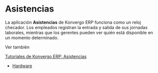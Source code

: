 # Asistencias

La aplicación **Asistencias** de Konvergo ERP funciona como un reloj checador. Los
empleados registran la entrada y salida de sus jornadas laborales, mientras
que los gerentes pueden ver quién está disponible en un momento determinado.

<div class="alert alert-secondary">
<p class="alert-title">
Ver también</p><p><a href="https://www.odoo.com/slides/slide/attendances-684">Tutoriales de Konvergo ERP: Asistencias</a></p>
</div>

  * [Hardware](attendances/hardware)

